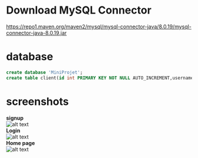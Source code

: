 # Download MySQL Connector
https://repo1.maven.org/maven2/mysql/mysql-connector-java/8.0.19/mysql-connector-java-8.0.19.jar
# database
~~~~sql
create database 'MiniProjet';
create table client(id int PRIMARY KEY NOT NULL AUTO_INCREMENT,username varchar(30),password varchar(30));
~~~~
# screenshots
**signup**\
![alt text](https://i.imgur.com/HJx9fsT.png)  
**Login**\
![alt text](https://i.imgur.com/KtU09q5.png)  
**Home page**\
![alt text](https://i.imgur.com/8USBdXo.png)  
